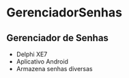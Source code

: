 # GerenciadorSenhas

Gerenciador de Senhas
---------------------
- Delphi XE7
- Aplicativo Android
- Armazena senhas diversas
